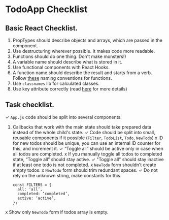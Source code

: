# TodoApp Checklist

## Basic React Checklist.
1. PropTypes should describe objects and arrays, which are passed in the component.
1. Use destructuring wherever possible. It makes code more readable.
1. Functions should do one thing. Don't make monsters!)
1. A variable name should describe what is stored in it.
1. Use functional components with React Hooks.
1. A function name should describe the result and starts from a verb.
   Follow [these](https://medium.com/javascript-in-plain-english/handy-naming-conventions-for-event-handler-functions-props-in-react-fc1cbb791364) naming conventions for functions.
1. Use `classnames` lib for calculated classes.
1. Use key attribute correctly (read [here](https://medium.com/blackrock-engineering/5-common-mistakes-with-keys-in-react-b86e82020052) for more details)

## Task checklist.
✓ `App.js` code should be split into several components.
1. Callbacks that work with the main state should take prepared data instead of the whole child's state.
✓ Code should be split into small, reusable components if it possible (`Filter`, `TodoList`, `Todo`, `NewTodo`)
x ID for new todos should be unique, you can use an internal ID counter for this, and increment it.
✓ “Toggle all” should be active only in case when all todos are completed.
x If you manually toggle all todos to completed state, “Toggle all” should stay active.
✓ "Toggle all" should stay inactive if at least one todo is not completed.
x `NewTodo` form shouldn’t create empty todos.
x `NewTodo` form should trim redundant spaces.
✓ Do not rely on the unknown string, make constants for this.
    ```
    const FILTERS = {
      all: ‘all’,
      completed: ‘completed’,
      active: ‘active’,
    };
    ```
x Show only `NewTodo` form if todos array is empty.
